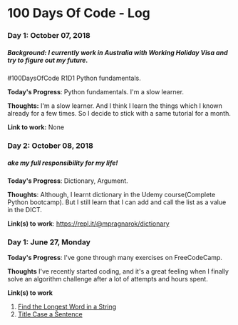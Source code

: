 # 100 Days Of Code - Log

### Day 1: October 07, 2018 
##### Background: I currently work in Australia with Working Holiday Visa and try to figure out my future.

#100DaysOfCode 
R1D1
Python fundamentals. 

**Today's Progress**: Python fundamentals. I'm a slow learner.

**Thoughts:** I'm a slow learner. And I think I learn the things which I known already for a few times. So I decide to stick with a same tutorial for a month.

**Link to work:** None

### Day 2: October 08, 2018 
##### ake my full responsibility for my life!

**Today's Progress**: Dictionary, Argument.

**Thoughts**: Although, I learnt dictionary in the Udemy course(Complete Python bootcamp). But I still learn that I can add and call the list as a value in the DICT.

**Link(s) to work**: https://repl.it/@mpragnarok/dictionary


### Day 1: June 27, Monday

**Today's Progress**: I've gone through many exercises on FreeCodeCamp.

**Thoughts** I've recently started coding, and it's a great feeling when I finally solve an algorithm challenge after a lot of attempts and hours spent.

**Link(s) to work**
1. [Find the Longest Word in a String](https://www.freecodecamp.com/challenges/find-the-longest-word-in-a-string)
2. [Title Case a Sentence](https://www.freecodecamp.com/challenges/title-case-a-sentence)
